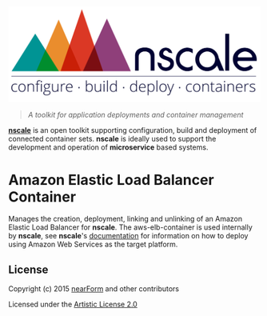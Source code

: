 <a href='http://nscale.nearform.com'>![logo][]</a>

> _A toolkit for application deployments and container management_

__[nscale]__ is an open toolkit supporting configuration, build and deployment of connected container sets. __nscale__ is ideally used to support the development and operation of __microservice__ based systems.

# Amazon Elastic Load Balancer Container
Manages the creation, deployment, linking and unlinking of an Amazon Elastic Load Balancer for __nscale__. The
aws-elb-container is used internally by __nscale__, see __nscale__'s [documentation] for information on how
to deploy using Amazon Web Services as the target platform.


## License
Copyright (c) 2015 [nearForm] and other contributors

Licensed under the [Artistic License 2.0]


[nscale]: http://nscale.nearform.com
[logo]: ./_imgs/logo.png
[nearForm]: http://nearform.com
[documentation]: http://github.com/nearform/nscale-docs
[Artistic License 2.0]:./LICENSE
